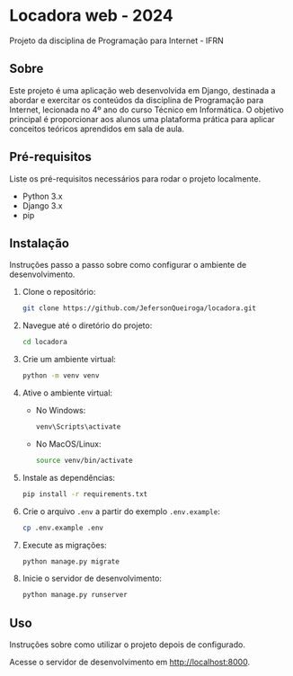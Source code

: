 # Locadora web - 2024

Projeto da disciplina de Programação para Internet - IFRN

## Sobre

Este projeto é uma aplicação web desenvolvida em Django, destinada a abordar e exercitar os conteúdos da disciplina de Programação para Internet, lecionada no 4º ano do curso Técnico em Informática. O objetivo principal é proporcionar aos alunos uma plataforma prática para aplicar conceitos teóricos aprendidos em sala de aula.

## Pré-requisitos

Liste os pré-requisitos necessários para rodar o projeto localmente.

- Python 3.x
- Django 3.x
- pip

## Instalação

Instruções passo a passo sobre como configurar o ambiente de desenvolvimento.

1. Clone o repositório:
    ```bash
    git clone https://github.com/JefersonQueiroga/locadora.git
    ```

2. Navegue até o diretório do projeto:
    ```bash
    cd locadora
    ```

3. Crie um ambiente virtual:
    ```bash
    python -m venv venv
    ```

4. Ative o ambiente virtual:
    - No Windows:
        ```bash
        venv\Scripts\activate
        ```
    - No MacOS/Linux:
        ```bash
        source venv/bin/activate
        ```

5. Instale as dependências:
    ```bash
    pip install -r requirements.txt
    ```

6. Crie o arquivo `.env` a partir do exemplo `.env.example`:
    ```bash
    cp .env.example .env
    ```

7. Execute as migrações:
    ```bash
    python manage.py migrate
    ```

8. Inicie o servidor de desenvolvimento:
    ```bash
    python manage.py runserver
    ```

## Uso

Instruções sobre como utilizar o projeto depois de configurado.

Acesse o servidor de desenvolvimento em [http://localhost:8000](http://localhost:8000).

